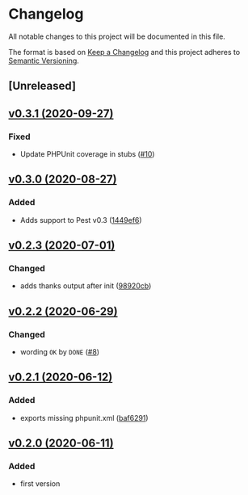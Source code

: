 # Changelog
All notable changes to this project will be documented in this file.

The format is based on [Keep a Changelog](http://keepachangelog.com/)
and this project adheres to [Semantic Versioning](http://semver.org/).

## [Unreleased]

## [v0.3.1 (2020-09-27)](https://github.com/pestphp/pest-plugin-init/compare/v0.3.0...v0.3.1)
### Fixed
- Update PHPUnit coverage in stubs ([#10](https://github.com/pestphp/pest-plugin-init/pull/10))

## [v0.3.0 (2020-08-27)](https://github.com/pestphp/pest-plugin-init/compare/v0.2.3...v0.3.0)
### Added
- Adds support to Pest v0.3 ([1449ef6](https://github.com/pestphp/pest-plugin-init/commit/1449ef648aa8abcfb8c8595a70ba41ecdf6c9743))

## [v0.2.3 (2020-07-01)](https://github.com/pestphp/pest-plugin-init/compare/v0.2.2...v0.2.3)
### Changed
- adds thanks output after init ([98920cb](https://github.com/pestphp/pest-plugin-init/commit/98920cb1e8bfab40f597122c6c8ef730ad452641))

## [v0.2.2 (2020-06-29)](https://github.com/pestphp/pest-plugin-init/compare/v0.2.1...v0.2.2)
### Changed
- wording `OK` by `DONE` ([#8](https://github.com/pestphp/pest-plugin-init/pull/8))

## [v0.2.1 (2020-06-12)](https://github.com/pestphp/pest-plugin-init/compare/v0.2.0...v0.2.1)
### Added
- exports missing phpunit.xml ([baf6291](https://github.com/pestphp/pest-plugin-init/commit/baf629129b3181e40cf2560362ac34acd712e4ff))

## [v0.2.0 (2020-06-11)](https://github.com/pestphp/pest-plugin-init/commit/e70c84c7a199a21b819b01044d103de27a10a906)
### Added
- first version
